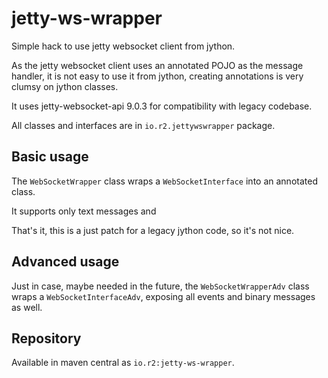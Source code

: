 # jetty-ws-wrapper

Simple hack to use jetty websocket client from jython.

As the jetty websocket client uses an annotated POJO as the message handler, it is not easy to use it from jython, creating annotations is very clumsy on jython classes.

It uses jetty-websocket-api 9.0.3 for compatibility with legacy codebase.

All classes and interfaces are in `io.r2.jettywswrapper` package.

## Basic usage

The `WebSocketWrapper` class wraps a `WebSocketInterface` into an annotated class.

It supports only text messages and 

That's it, this is a just patch for a legacy jython code, so it's not nice.

## Advanced usage

Just in case, maybe needed in the future, the `WebSocketWrapperAdv` class wraps a `WebSocketInterfaceAdv`, exposing all events and binary messages as well.

## Repository

Available in maven central as `io.r2:jetty-ws-wrapper`.
